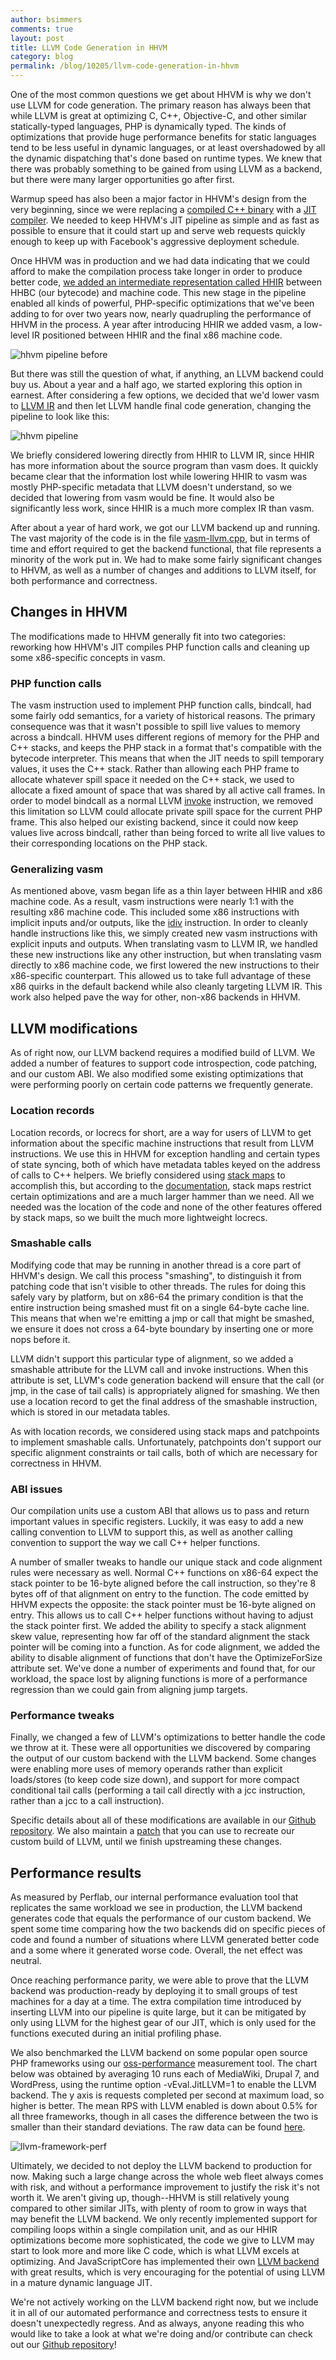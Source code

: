 ```yaml
---
author: bsimmers
comments: true
layout: post
title: LLVM Code Generation in HHVM
category: blog
permalink: /blog/10205/llvm-code-generation-in-hhvm
---
```


One of the most common questions we get about HHVM is why we don't use LLVM for code generation. The primary reason has always been that while LLVM is great at optimizing C, C++, Objective-C, and other similar statically-typed languages, PHP is dynamically typed. The kinds of optimizations that provide huge performance benefits for static languages tend to be less useful in dynamic languages, or at least overshadowed by all the dynamic dispatching that's done based on runtime types. We knew that there was probably something to be gained from using LLVM as a backend, but there were many larger opportunities go after first.

<!--truncate-->

Warmup speed has also been a major factor in HHVM's design from the very beginning, since we were replacing a [compiled C++ binary](https://en.wikipedia.org/wiki/HipHop_for_PHP) with a [JIT compiler](https://en.wikipedia.org/wiki/Just-in-time_compilation). We needed to keep HHVM's JIT pipeline as simple and as fast as possible to ensure that it could start up and serve web requests quickly enough to keep up with Facebook's aggressive deployment schedule.

Once HHVM was in production and we had data indicating that we could afford to make the compilation process take longer in order to produce better code, [we added an intermediate representation called HHIR](http://hhvm.com/blog/2027/faster-and-cheaper-the-evolution-of-the-hhvm-jit) between HHBC (our bytecode) and machine code. This new stage in the pipeline enabled all kinds of powerful, PHP-specific optimizations that we've been adding to for over two years now, nearly quadrupling the performance of HHVM in the process. A year after introducing HHIR we added vasm, a low-level IR positioned between HHIR and the final x86 machine code.

![hhvm pipeline before](/static/images/posts/hhvm-pipeline-before.png)

But there was still the question of what, if anything, an LLVM backend could buy us. About a year and a half ago, we started exploring this option in earnest. After considering a few options, we decided that we'd lower vasm to [LLVM IR](http://llvm.org/docs/LangRef.html) and then let LLVM handle final code generation, changing the pipeline to look like this:

![hhvm pipeline](/static/images/posts/hhvm-pipeline.png)

We briefly considered lowering directly from HHIR to LLVM IR, since HHIR has more information about the source program than vasm does. It quickly became clear that the information lost while lowering HHIR to vasm was mostly PHP-specific metadata that LLVM doesn't understand, so we decided that lowering from vasm would be fine. It would also be significantly less work, since HHIR is a much more complex IR than vasm.

After about a year of hard work, we got our LLVM backend up and running. The vast majority of the code is in the file [vasm-llvm.cpp](https://github.com/facebook/hhvm/blob/master/hphp/runtime/vm/jit/vasm-llvm.cpp), but in terms of time and effort required to get the backend functional, that file represents a minority of the work put in. We had to make some fairly significant changes to HHVM, as well as a number of changes and additions to LLVM itself, for both performance and correctness.



## Changes in HHVM


The modifications made to HHVM generally fit into two categories: reworking how HHVM's JIT compiles PHP function calls and cleaning up some x86-specific concepts in vasm.



### PHP function calls


The vasm instruction used to implement PHP function calls, bindcall, had some fairly odd semantics, for a variety of historical reasons. The primary consequence was that it wasn't possible to spill live values to memory across a bindcall. HHVM uses different regions of memory for the PHP and C++ stacks, and keeps the PHP stack in a format that's compatible with the bytecode interpreter. This means that when the JIT needs to spill temporary values, it uses the C++ stack. Rather than allowing each PHP frame to allocate whatever spill space it needed on the C++ stack, we used to allocate a fixed amount of space that was shared by all active call frames. In order to model bindcall as a normal LLVM [invoke](http://llvm.org/docs/LangRef.html#invoke-instruction) instruction, we removed this limitation so LLVM could allocate private spill space for the current PHP frame. This also helped our existing backend, since it could now keep values live across bindcall, rather than being forced to write all live values to their corresponding locations on the PHP stack.



### Generalizing vasm


As mentioned above, vasm began life as a thin layer between HHIR and x86 machine code. As a result, vasm instructions were nearly 1:1 with the resulting x86 machine code. This included some x86 instructions with implicit inputs and/or outputs, like the [idiv](http://x86.renejeschke.de/html/file_module_x86_id_137.html) instruction. In order to cleanly handle instructions like this, we simply created new vasm instructions with explicit inputs and outputs. When translating vasm to LLVM IR, we handled these new instructions like any other instruction, but when translating vasm directly to x86 machine code, we first lowered the new instructions to their x86-specific counterpart. This allowed us to take full advantage of these x86 quirks in the default backend while also cleanly targeting LLVM IR. This work also helped pave the way for other, non-x86 backends in HHVM.



## LLVM modifications


As of right now, our LLVM backend requires a modified build of LLVM. We added a number of features to support code introspection, code patching, and our custom ABI. We also modified some existing optimizations that were performing poorly on certain code patterns we frequently generate.



### Location records


Location records, or locrecs for short, are a way for users of LLVM to get information about the specific machine instructions that result from LLVM instructions. We use this in HHVM for exception handling and certain types of state syncing, both of which have metadata tables keyed on the address of calls to C++ helpers. We briefly considered using [stack maps](http://llvm.org/docs/StackMaps.html) to accomplish this, but according to the [documentation](http://llvm.org/docs/StackMaps.html#stack-map-usage), stack maps restrict certain optimizations and are a much larger hammer than we need. All we needed was the location of the code and none of the other features offered by stack maps, so we built the much more lightweight locrecs.



### Smashable calls


Modifying code that may be running in another thread is a core part of HHVM's design. We call this process "smashing", to distinguish it from patching code that isn't visible to other threads. The rules for doing this safely vary by platform, but on x86-64 the primary condition is that the entire instruction being smashed must fit on a single 64-byte cache line. This means that when we're emitting a jmp or call that might be smashed, we ensure it does not cross a 64-byte boundary by inserting one or more nops before it.

LLVM didn't support this particular type of alignment, so we added a smashable attribute for the LLVM call and invoke instructions. When this attribute is set, LLVM's code generation backend will ensure that the call (or jmp, in the case of tail calls) is appropriately aligned for smashing. We then use a location record to get the final address of the smashable instruction, which is stored in our metadata tables.

As with location records, we considered using stack maps and patchpoints to implement smashable calls. Unfortunately, patchpoints don't support our specific alignment constraints or tail calls, both of which are necessary for correctness in HHVM.



### ABI issues


Our compilation units use a custom ABI that allows us to pass and return important values in specific registers. Luckily, it was easy to add a new calling convention to LLVM to support this, as well as another calling convention to support the way we call C++ helper functions.

A number of smaller tweaks to handle our unique stack and code alignment rules were necessary as well. Normal C++ functions on x86-64 expect the stack pointer to be 16-byte aligned before the call instruction, so they're 8 bytes off of that alignment on entry to the function. The code emitted by HHVM expects the opposite: the stack pointer must be 16-byte aligned on entry. This allows us to call C++ helper functions without having to adjust the stack pointer first. We added the ability to specify a stack alignment skew value, representing how far off of the standard alignment the stack pointer will be coming into a function. As for code alignment, we added the ability to disable alignment of functions that don't have the OptimizeForSize attribute set. We've done a number of experiments and found that, for our workload, the space lost by aligning functions is more of a performance regression than we could gain from aligning jump targets.



### Performance tweaks


Finally, we changed a few of LLVM's optimizations to better handle the code we throw at it. These were all opportunities we discovered by comparing the output of our custom backend with the LLVM backend. Some changes were enabling more uses of memory operands rather than explicit loads/stores (to keep code size down), and support for more compact conditional tail calls (performing a tail call directly with a jcc instruction, rather than a jcc to a call instruction).

Specific details about all of these modifications are available in our [Github repository](https://github.com/facebook/hhvm/tree/master/hphp/tools/llvm). We also maintain a [patch](https://github.com/facebook/hhvm/blob/master/hphp/tools/llvm/llvm.patch) that you can use to recreate our custom build of LLVM, until we finish upstreaming these changes.



## Performance results


As measured by Perflab, our internal performance evaluation tool that replicates the same workload we see in production, the LLVM backend generates code that equals the performance of our custom backend. We spent some time comparing how the two backends did on specific pieces of code and found a number of situations where LLVM generated better code and a some where it generated worse code. Overall, the net effect was neutral.

Once reaching performance parity, we were able to prove that the LLVM backend was production-ready by deploying it to small groups of test machines for a day at a time. The extra compilation time introduced by inserting LLVM into our pipeline is quite large, but it can be mitigated by only using LLVM for the highest gear of our JIT, which is only used for the functions executed during an initial profiling phase.

We also benchmarked the LLVM backend on some popular open source PHP frameworks using our [oss-performance](https://github.com/hhvm/oss-performance) measurement tool. The chart below was obtained by averaging 10 runs each of MediaWiki, Drupal 7, and WordPress, using the runtime option -vEval.JitLLVM=1 to enable the LLVM backend. The y axis is requests completed per second at maximum load, so higher is better. The mean RPS with LLVM enabled is down about 0.5% for all three frameworks, though in all cases the difference between the two is smaller than their standard deviations. The raw data can be found [here](https://gist.github.com/swtaarrs/cce65d3d729be7320609).

![llvm-framework-perf](/static/images/posts/llvm-framework-perf.png)

Ultimately, we decided to not deploy the LLVM backend to production for now. Making such a large change across the whole web fleet always comes with risk, and without a performance improvement to justify the risk it's not worth it. We aren't giving up, though--HHVM is still relatively young compared to other similar JITs, with plenty of room to grow in ways that may benefit the LLVM backend. We only recently implemented support for compiling loops within a single compilation unit, and as our HHIR optimizations become more sophisticated, the code we give to LLVM may start to look more and more like C code, which is what LLVM excels at optimizing. And JavaScriptCore has implemented their own [LLVM backend](https://www.webkit.org/blog/3362/introducing-the-webkit-ftl-jit/) with great results, which is very encouraging for the potential of using LLVM in a mature dynamic language JIT.

We're not actively working on the LLVM backend right now, but we include it in all of our automated performance and correctness tests to ensure it doesn't unexpectedly regress. And as always, anyone reading this who would like to take a look at what we're doing and/or contribute can check out our [Github repository](https://github.com/facebook/hhvm)!
